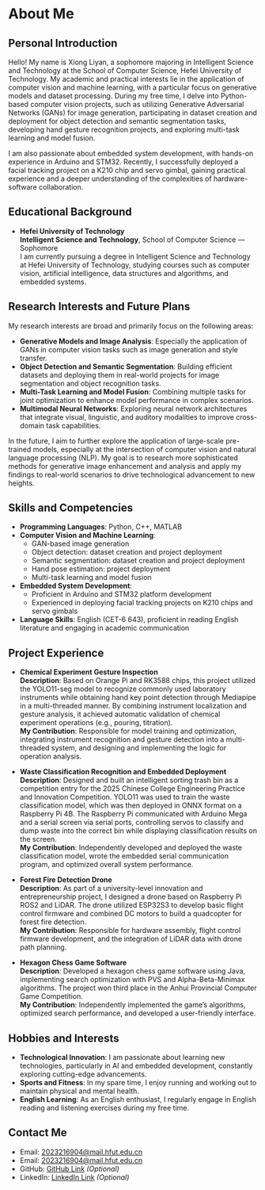 # About Me

## Personal Introduction
Hello! My name is Xiong Liyan, a sophomore majoring in Intelligent Science and Technology at the School of Computer Science, Hefei University of Technology. My academic and practical interests lie in the application of computer vision and machine learning, with a particular focus on generative models and dataset processing. During my free time, I delve into Python-based computer vision projects, such as utilizing Generative Adversarial Networks (GANs) for image generation, participating in dataset creation and deployment for object detection and semantic segmentation tasks, developing hand gesture recognition projects, and exploring multi-task learning and model fusion.

I am also passionate about embedded system development, with hands-on experience in Arduino and STM32. Recently, I successfully deployed a facial tracking project on a K210 chip and servo gimbal, gaining practical experience and a deeper understanding of the complexities of hardware-software collaboration.

## Educational Background
- **Hefei University of Technology**  
  **Intelligent Science and Technology**, School of Computer Science — Sophomore  
  I am currently pursuing a degree in Intelligent Science and Technology at Hefei University of Technology, studying courses such as computer vision, artificial intelligence, data structures and algorithms, and embedded systems.

## Research Interests and Future Plans
My research interests are broad and primarily focus on the following areas:
- **Generative Models and Image Analysis**: Especially the application of GANs in computer vision tasks such as image generation and style transfer.
- **Object Detection and Semantic Segmentation**: Building efficient datasets and deploying them in real-world projects for image segmentation and object recognition tasks.
- **Multi-Task Learning and Model Fusion**: Combining multiple tasks for joint optimization to enhance model performance in complex scenarios.
- **Multimodal Neural Networks**: Exploring neural network architectures that integrate visual, linguistic, and auditory modalities to improve cross-domain task capabilities.

In the future, I aim to further explore the application of large-scale pre-trained models, especially at the intersection of computer vision and natural language processing (NLP). My goal is to research more sophisticated methods for generative image enhancement and analysis and apply my findings to real-world scenarios to drive technological advancement to new heights.

## Skills and Competencies
- **Programming Languages**: Python, C++, MATLAB
- **Computer Vision and Machine Learning**:
  - GAN-based image generation
  - Object detection: dataset creation and project deployment
  - Semantic segmentation: dataset creation and project deployment
  - Hand pose estimation: project deployment
  - Multi-task learning and model fusion
- **Embedded System Development**:
  - Proficient in Arduino and STM32 platform development
  - Experienced in deploying facial tracking projects on K210 chips and servo gimbals
- **Language Skills**: English (CET-6 643), proficient in reading English literature and engaging in academic communication

## Project Experience

- **Chemical Experiment Gesture Inspection**  
  **Description**: Based on Orange Pi and RK3588 chips, this project utilized the YOLO11-seg model to recognize commonly used laboratory instruments while obtaining hand key point detection through Mediapipe in a multi-threaded manner. By combining instrument localization and gesture analysis, it achieved automatic validation of chemical experiment operations (e.g., pouring, titration).  
  **My Contribution**: Responsible for model training and optimization, integrating instrument recognition and gesture detection into a multi-threaded system, and designing and implementing the logic for operation analysis.

- **Waste Classification Recognition and Embedded Deployment**  
  **Description**: Designed and built an intelligent sorting trash bin as a competition entry for the 2025 Chinese College Engineering Practice and Innovation Competition. YOLO11 was used to train the waste classification model, which was then deployed in ONNX format on a Raspberry Pi 4B. The Raspberry Pi communicated with Arduino Mega and a serial screen via serial ports, controlling servos to classify and dump waste into the correct bin while displaying classification results on the screen.  
  **My Contribution**: Independently developed and deployed the waste classification model, wrote the embedded serial communication program, and optimized overall system performance.

- **Forest Fire Detection Drone**  
  **Description**: As part of a university-level innovation and entrepreneurship project, I designed a drone based on Raspberry Pi ROS2 and LiDAR. The drone utilized ESP32S3 to develop basic flight control firmware and combined DC motors to build a quadcopter for forest fire detection.  
  **My Contribution**: Responsible for hardware assembly, flight control firmware development, and the integration of LiDAR data with drone path planning.

- **Hexagon Chess Game Software**  
  **Description**: Developed a hexagon chess game software using Java, implementing search optimization with PVS and Alpha-Beta-Minimax algorithms. The project won third place in the Anhui Provincial Computer Game Competition.  
  **My Contribution**: Independently implemented the game’s algorithms, optimized search performance, and developed a user-friendly interface.

## Hobbies and Interests
- **Technological Innovation**: I am passionate about learning new technologies, particularly in AI and embedded development, constantly exploring cutting-edge advancements.
- **Sports and Fitness**: In my spare time, I enjoy running and working out to maintain physical and mental health.
- **English Learning**: As an English enthusiast, I regularly engage in English reading and listening exercises during my free time.

## Contact Me
- Email: [2023216904@mail.hfut.edu.cn](mailto:2023216904@mail.hfut.edu.cn)
- Email: [2023216904@mail.hfut.edu.cn](mailto:2023216904@mail.hfut.edu.cn)
- GitHub: [GitHub Link](https://github.com/5z2j0y) *(Optional)*
- LinkedIn: [LinkedIn Link](https://www.linkedin.com/in/your-username) *(Optional)*


<!-- # 关于我

## 个人简介
你好！我是熊立言，来自合肥工业大学计算机学院，智能科学与技术专业的大二学生。在我的学术和实践中，我特别关注计算机视觉和机器学习的应用方向，尤其是在生成式模型和数据集处理方面。我的课余时间主要用于探索基于Python的计算机视觉项目，例如：利用生成对抗网络（GAN）生成图像，参与目标检测和语义分割任务的数据集制作与部署，开发手势识别项目，并致力于多任务学习与模型融合的研究。

我同样对嵌入式系统开发充满兴趣，拥有Arduino和STM32的开发经验。近期，我成功在K210芯片和舵机云台上部署了一个人脸跟踪项目，积累了实践经验，并深入了解了硬件与软件协同工作的复杂性。

## 教育背景
- **合肥工业大学**  
  **智能科学与技术专业**，计算机学院 — 大二学生  
  我目前正在合肥工业大学攻读智能科学与技术专业，学习计算机视觉、人工智能、数据结构与算法、嵌入式系统等课程。

## 研究方向与未来规划
我的研究兴趣广泛，主要集中在以下几个方向：
- **生成式模型与图像分析**：特别是在计算机视觉任务中的生成对抗网络（GAN）应用，如图像生成、风格迁移等。
- **目标检测与语义分割**：在图像分割和目标识别任务中，构建高效的数据集并将其部署到实际项目中。
- **多任务学习与模型融合**：结合多个任务进行协同优化，提升模型在复杂场景下的表现。
- **多模态神经网络**：探索将视觉、语言、语音等多模态信息进行融合的神经网络架构，以提升跨领域任务的能力。

未来，我希望能够进一步深耕大规模预训练模型的应用，尤其是在计算机视觉与自然语言处理（NLP）的交叉领域，研究更为复杂的生成式图像增强和分析方法。我期望将我的研究成果应用到实际场景中，推动技术向更高层次发展。

## 技能与能力
- **编程语言**：Python, C++, MATLAB
- **计算机视觉与机器学习**：
  - 生成对抗网络（GANs）图像生成
  - 目标检测：数据集制作与项目部署
  - 语义分割：数据集制作与项目部署
  - 手势姿态估计：项目部署
  - 多任务学习与模型融合
- **嵌入式系统开发**：
  - 熟悉Arduino、STM32平台开发
  - 在K210芯片和舵机云台上进行过人脸跟踪项目部署
- **语言能力**：英语（CET-6 643分），能够熟练阅读英文文献并进行学术交流

## 项目经验

- **化学实验手势检查**  
  项目描述：基于Orange Pi和RK3588芯片，利用YOLO11-seg模型识别实验室常用仪器，同时通过多线程调用Mediapipe获取手部特征点检测手势。结合仪器定位和手势分析，实现了对化学实验操作（如倾倒、滴定等）正确性的自动检测。  
  我的贡献：负责模型训练与优化，完成了仪器识别、手势检测的多线程集成，以及操作分析的逻辑设计与实现。

- **垃圾分类识别与嵌入式部署**  
  项目描述：设计并制作了一款智能分类垃圾桶，作为参赛作品参加2025年中国大学生工程实践与创新能力大赛。使用YOLO11训练垃圾分类模型，并将ONNX格式的模型部署在Raspberry Pi 4B上。通过串口通信，Raspberry Pi向Arduino Mega和串口屏传输信息，控制舵机将垃圾分类倾倒到正确的垃圾桶中，同时在屏幕显示分类结果。  
  我的贡献：独立完成垃圾分类模型的开发与部署，编写了嵌入式串口通信程序，并优化了系统整体性能。

- **山火检测无人机**  
  项目描述：作为校级大学生创新创业项目，设计了一款基于Raspberry Pi ROS2和激光雷达的无人机。利用ESP32S3开发了基础飞控固件，结合直流电机制作了一台四轴无人机，用于森林火灾的自动检测。  
  我的贡献：负责硬件搭建、飞控固件开发以及无人机的激光雷达数据集成与路径规划。

- **六子棋对弈软件**  
  项目描述：基于Java语言开发了一款六子棋对弈软件，使用PVS和Alpha-Beta-Minimax算法进行搜索优化。该项目参加了安徽省计算机博弈大赛，并荣获省三等奖。  
  我的贡献：独立完成了对弈算法的实现，优化了搜索性能，并开发了友好的用户界面。


## 爱好与兴趣
- **技术创新**：我热衷于学习新技术，特别是在人工智能和嵌入式开发方面，不断探索新的前沿技术。
- **运动与健身**：业余时间我喜欢跑步和健身，保持身心健康。
- **英语学习**：作为英语爱好者，我在课外时间也经常进行英语阅读和听力训练。

## 联系我
- 邮箱：[2023216904@mail.hfut.edu.cn](mailto:2023216904@mail.hfut.edu.cn)
- GitHub：[GitHub链接](https://github.com/你的用户名) *(可选)*
- LinkedIn：[LinkedIn链接](https://www.linkedin.com/in/你的用户名) *(可选)* -->
